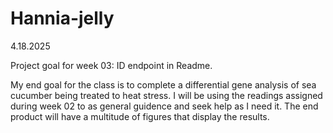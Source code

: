 # Hannia-jelly
4.18.2025

Project goal for week 03: ID endpoint in Readme. 

My end goal for the class is to complete a differential gene analysis of sea cucumber being treated to heat stress. I will be using the readings assigned during
week 02 to as general guidence and seek help as I need it. The end product
will have a multitude of figures that display the results. 
